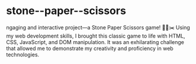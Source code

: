 # stone--paper--scissors
ngaging and interactive project—a Stone Paper Scissors game! 🗿📄✂️ Using my web development skills, I brought this classic game to life with HTML, CSS, JavaScript, and DOM manipulation. It was an exhilarating challenge that allowed me to demonstrate my creativity and proficiency in web technologies.
